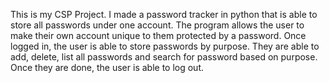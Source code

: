 This is my CSP Project. I made a password tracker in python that is able to store all passwords under one account. The program allows
the user to make their own account unique to them protected by a password. Once logged in, the user is able to store passwords by 
purpose. They are able to add, delete, list all passwords and search for password based on purpose. Once they are done, the user is
able to log out. 
